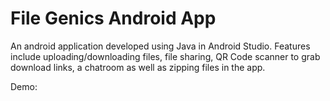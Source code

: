 # File Genics Android App
An android application developed using Java in Android Studio. Features include uploading/downloading files, file sharing, QR Code scanner to grab download links, a chatroom as well as zipping files in the app. 

Demo:
